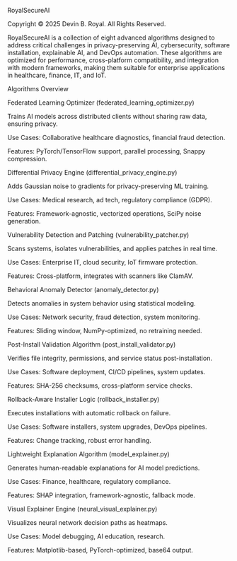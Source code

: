 RoyalSecureAI

Copyright © 2025 Devin B. Royal. All Rights Reserved.

RoyalSecureAI is a collection of eight advanced algorithms designed to address critical challenges in privacy-preserving AI, cybersecurity, software installation, explainable AI, and DevOps automation. These algorithms are optimized for performance, cross-platform compatibility, and integration with modern frameworks, making them suitable for enterprise applications in healthcare, finance, IT, and IoT.

Algorithms Overview





Federated Learning Optimizer (federated_learning_optimizer.py)





Trains AI models across distributed clients without sharing raw data, ensuring privacy.



Use Cases: Collaborative healthcare diagnostics, financial fraud detection.



Features: PyTorch/TensorFlow support, parallel processing, Snappy compression.



Differential Privacy Engine (differential_privacy_engine.py)





Adds Gaussian noise to gradients for privacy-preserving ML training.



Use Cases: Medical research, ad tech, regulatory compliance (GDPR).



Features: Framework-agnostic, vectorized operations, SciPy noise generation.



Vulnerability Detection and Patching (vulnerability_patcher.py)





Scans systems, isolates vulnerabilities, and applies patches in real time.



Use Cases: Enterprise IT, cloud security, IoT firmware protection.



Features: Cross-platform, integrates with scanners like ClamAV.



Behavioral Anomaly Detector (anomaly_detector.py)





Detects anomalies in system behavior using statistical modeling.



Use Cases: Network security, fraud detection, system monitoring.



Features: Sliding window, NumPy-optimized, no retraining needed.



Post-Install Validation Algorithm (post_install_validator.py)





Verifies file integrity, permissions, and service status post-installation.



Use Cases: Software deployment, CI/CD pipelines, system updates.



Features: SHA-256 checksums, cross-platform service checks.



Rollback-Aware Installer Logic (rollback_installer.py)





Executes installations with automatic rollback on failure.



Use Cases: Software installers, system upgrades, DevOps pipelines.



Features: Change tracking, robust error handling.



Lightweight Explanation Algorithm (model_explainer.py)





Generates human-readable explanations for AI model predictions.



Use Cases: Finance, healthcare, regulatory compliance.



Features: SHAP integration, framework-agnostic, fallback mode.



Visual Explainer Engine (neural_visual_explainer.py)





Visualizes neural network decision paths as heatmaps.



Use Cases: Model debugging, AI education, research.



Features: Matplotlib-based, PyTorch-optimized, base64 output.
